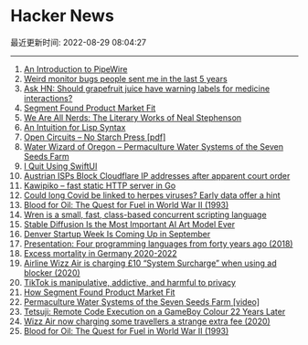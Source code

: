 # Hacker News

最近更新时间: 2022-08-29 08:04:27

--- 
1. [An Introduction to PipeWire](https://bootlin.com/blog/an-introduction-to-pipewire/) 
2. [Weird monitor bugs people sent me in the last 5 years](https://notes.alinpanaitiu.com/Weird%20monitor%20bugs) 
3. [Ask HN: Should grapefruit juice have warning labels for medicine interactions?](https://news.ycombinator.com/item?id=32630318) 
4. [Segment Found Product Market Fit](https://bip.so/@TIL_/How-Segment-Found-PMF-bDaLg) 
5. [We Are All Nerds: The Literary Works of Neal Stephenson](https://bastian.rieck.me/blog/posts/2022/neal_stephenson/) 
6. [An Intuition for Lisp Syntax](https://stopa.io/post/265) 
7. [Open Circuits – No Starch Press [pdf]](https://nostarch.com/download/OpenCircuits_Chapter1.pdf) 
8. [Water Wizard of Oregon – Permaculture Water Systems of the Seven Seeds Farm](https://yewtu.be/watch?v=BuYGS5pLRZg) 
9. [I Quit Using SwiftUI](https://chsxf.dev/2022/08/28/5-tup-why-i-quit-using-swiftui.html) 
10. [Austrian ISPs Block Cloudflare IP addresses after apparent court order](http://netzsperre.liwest.at/) 
11. [Kawipiko – fast static HTTP server in Go](https://github.com/volution/kawipiko) 
12. [Could long Covid be linked to herpes viruses? Early data offer a hint](https://www.nature.com/articles/d41586-022-02296-5) 
13. [Blood for Oil: The Quest for Fuel in World War Ⅱ (1993)](http://www.eiaonline.com/history/bloodforoil.htm) 
14. [Wren is a small, fast, class-based concurrent scripting language](https://wren.io) 
15. [Stable Diffusion Is the Most Important AI Art Model Ever](https://thealgorithmicbridge.substack.com/p/stable-diffusion-is-the-most-important) 
16. [Denver Startup Week Is Coming Up in September](https://www.denverstartupweek.org/) 
17. [Presentation: Four programming languages from forty years ago (2018)](https://fsharpforfunandprofit.com/fourfromforty/) 
18. [Excess mortality in Germany 2020-2022](https://www.researchgate.net/publication/362777743_Excess_mortality_in_Germany_2020-2022) 
19. [Airline Wizz Air is charging £10 “System Surcharge” when using ad blocker (2020)](https://thepointsguy.co.uk/news/wizz-air-ad-blocking-fee/) 
20. [TikTok is manipulative, addictive, and harmful to privacy](https://scribe.rip/i-was-on-tiktok-for-30-days-it-is-manipulative-addictive-and-harmful-to-privacy-9e25445a9122) 
21. [How Segment Found Product Market Fit](https://bip.so/@TIL_/How-Segment-Found-PMF-bDaLg) 
22. [Permaculture Water Systems of the Seven Seeds Farm [video]](https://www.youtube.com/watch?v=BuYGS5pLRZg) 
23. [Tetsuji: Remote Code Execution on a GameBoy Colour 22 Years Later](https://xcellerator.github.io/posts/tetsuji/) 
24. [Wizz Air now charging some travellers a strange extra fee (2020)](https://thepointsguy.co.uk/news/wizz-air-ad-blocking-fee/) 
25. [Blood for Oil: The Quest for Fuel in World War II (1993)](http://www.eiaonline.com/history/bloodforoil.htm) 
